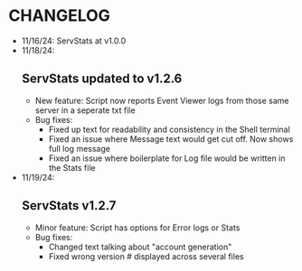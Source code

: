# CHANGELOG

* 11/16/24: ServStats at v1.0.0
* 11/18/24: 
    ## ServStats updated to v1.2.6
    * New feature: Script now reports Event Viewer logs from those same server in a seperate txt file
    * Bug fixes:
        * Fixed up text for readability and consistency in the Shell terminal
        * Fixed an issue where Message text would get cut off. Now shows full log message
        * Fixed an issue where boilerplate for Log file would be written in the Stats file
* 11/19/24: 
    ## ServStats v1.2.7
    * Minor feature: Script has options for Error logs or Stats
    * Bug fixes:
        * Changed text talking about "account generation"
        * Fixed wrong version # displayed across several files
